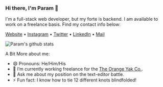 ### Hi there, I'm Param 👋

<!--
**paramkpr/paramkpr** is a ✨ _special_ ✨ repository because its `README.md` (this file) appears on your GitHub profile.

Here are some ideas to get you started:


- 🌱 I’m currently learning ...
- 👯 I’m looking to collaborate on ...
- 🤔 I’m looking for help with ...
- 💬 Ask me about ...
- 📫 How to reach me: ...
- ⚡ Fun fact: ...
-->

I'm a full-stack web developer, but my forte is backend. 
I am available to work on a freelance basis. Find my contact info below: 

[Website](https://www.paramkapur.com) •
[Instagram](https://www.instagram.com/param_kpr/) •
[Twitter](https://twitter.com/ParamKapur) •
[LinkedIn](https://www.linkedin.com/in/param-kapur-898475163/) •
[Mail](mailto:paramkapur2002@gmail.com)

![Param's github stats](https://github-readme-stats.vercel.app/api?username=paramkpr&show_icons=true&count_private=true&theme=dracula)

A Bit More about me: 
- 😄 Pronouns: He/Him/His
- 🔭 I’m currently working freelance for the [The Orange Yak Co.](https://theorangeyak.co).
- 💬 Ask me about my position on the text-editor battle. 
- ⚡ Fun fact: I know how to tie 12 different knots blindfolded!    


<!--
[![ko-fi](https://www.ko-fi.com/img/githubbutton_sm.svg)](https://ko-fi.com/V7V421KHZ)
-->
